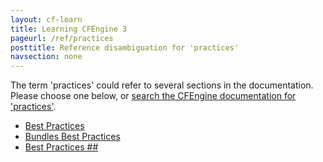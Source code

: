 ```yaml
---
layout: cf-learn
title: Learning CFEngine 3
pageurl: /ref/practices
posttitle: Reference disambiguation for 'practices'
navsection: none
---
```


The term 'practices' could refer to several sections in the documentation. Please choose one below, or
[search the CFEngine documentation for 'practices'](http://cfengine.com/docs/latest/search.html?q=practices).

- [Best Practices](http://cfengine.com/docs/latest/enterprise-cfengine-guide-best-practices.html#best-practices)
- [Bundles Best Practices](http://cfengine.com/docs/latest/guide-writing-and-serving-policy-bundles-best-practices.html#bundles-best-practices)
- [Best Practices \#\#](http://cfengine.com/docs/latest/guide-writing-and-serving-policy.html#best-practices-##)
